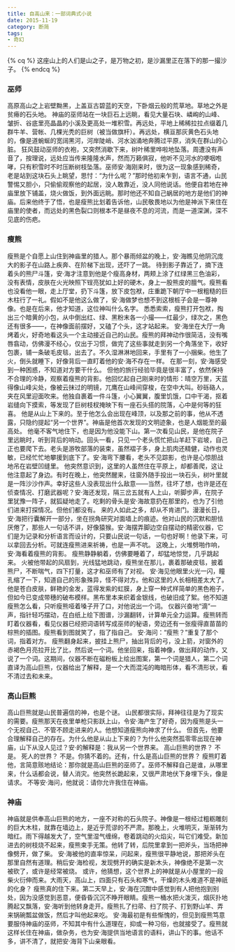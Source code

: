 ```yaml
---
title: 自高山来：一部词典式小说
date: 2015-11-19
category: 断简
tags:
- 奇幻
---
```

{% cq %}
这座山上的人们是山之子，是万物之初，是沙漏里正在落下的那一撮沙子。
{% endcq %}
### 巫师
高原高山之上岩壁黝黑，上盖亘古碧蓝的天空，下卧烟云般的荒草地。草地之外是贫瘠的石头地。
神庙的巫师站在一块巨石上远眺，看见大量石块、嶙峋的山峰、皱折、谷底里亮晶晶的小溪及更高处一堆积雪。再远处，平地上稀稀拉拉点缀着几群牛羊、营帐、几棵光秃的巨树（被当做旗杆）。再远处，横亘那灰黄色石头地的，像是道蜿蜒的宽阔黑河，河岸陡峭、河水汹涌地奔腾过平原，消失在群山的心脏。
狂风鼓动巫师的衣袍，又突然消歇下来，树叶稀里哗啦地坠落。周遭没有声音了，按理说，远处应当传来隆隆水声，然而万籁俱寂，他听不见河水的哽咽咆哮，只有积雪时不时压断树枝坠落。巫师安·海刚来时，很为这一现象感到稀奇，老是站到这块石头上眺望，思忖：“为什么呢？”那时他初来乍到，语言不通，山民警惕又胆小，只偷偷观察他的起居，没人敢靠近，没人同他说话。他便自若地在神庙里放下铺盖，烧火做饭，到外面远眺。那时他还不知自己蜗居的地方是他们的神庙。后来他终于了悟，也是瘦熊比划着告诉他，山民敬畏地以为他是神派下来住在庙里的使者，而远处的黑色裂口则根本不是昼夜不息的河流，而是一道深渊，深不见底的伤疤。
<!--more-->
### 瘦熊
瘦熊是个自愿上山住到神庙里的猎人。那个暴雨倾盆的晚上，安·海瞧见他阴沉庞大的影子在山路上疾奔、在阶梯下出现，还吓了一跳。
待到影子靠近了，摘下连着头的熊尸斗篷，安·海才注意到他是个瘦高身材，两颊上涂了红绿黑三色油彩，没有表情，皮肤在火光映照下锃亮犹如上好的硬木，身上一股熊皮的膻气。瘦熊看也没看他一眼，走上厅堂，扔下斗篷，放下皮包袱，庄重跪下朝厅中一根粗糙的巨木柱行了一礼。假如不是他这么做了，安·海做梦也想不到这根桩子会是一尊神像。也是在后来，他才知道，这位神叫什么名字。
悉悉索索，瘦熊打开包袱，掏出三个暗黄的小包，从中倒出红、绿、黑粉末各一小撮——红最少，绿次之，黑色还有很多——，在神像面前摆好，又磕了个头，这才站起来。 安·海坐在大厅一角烤着火，好奇地看这头一个主动接近自己的山民。瘦熊的拜神动作很简洁，没有嘴唇翕动，仿佛漫不经心，仅出于习惯，做完了这些事就走到另一个角落坐下，收好包裹，铺一条破毛皮毯，出去了。不久湿淋淋地回来，手里有了一小捆柴。他生了火，倒头就睡下，好像背后一直盯着他的安·海不存在一样。
在那一刻，安·海感受到一种困惑，不知道对方要干什么。
但他的旅行经验毕竟是很丰富了，依然保持不合理的冷静，观察着瘦熊的背影。他回忆起自己刚来时的情形：晴空万里，天蓝得像山峰尖处，像被云抹过的明镜，兀鹰在山峰间穿梭，在空中大叫。砂砾硌人，夹在风里迎面吹来。他独自裹着一件斗篷，小心翼翼，腹里饥饿，口中干渴，抠着岩缝向下摸索，等发现了巨树枝杈掩映下有一座石头搭的院落，心中是何等的狂喜。
他是从山上下来的。至于他怎么会出现在峰顶，以及那之前的事，他从不透露，只隐约提起“另一个世界”。神庙是他首次发现的文明迹象，也是人烟能至的最高处。
他毫不客气地住下，也是因为他没能下山。第一次看见山民，是他在院子里远眺时，听到背后的响动。回头一看，只见一个老头慌忙把山羊赶下岩坡，自己正也要爬下去。老头是游牧部落的装束，虽然褶子多，身上肌肉还精健，动作也灵敏，已经忙忙地攀援到底下了。安·海弯下腰看，老头不见踪影，也许是心惊胆战地吊在岩壁凹缝里。
他突然意识到，这里的人虽然住在平原上，却都善爬，这让他注意起了身边。有时在晚上，他突然醒来，往窗外随手投出一块石头，树叶里就是一阵沙沙作声。幸好这些人没表现出什么敌意——当然，往坏了想，也许是还在侦查情况、打磨武器呢？安·海还发现，隔三岔五就有人上山，听脚步声，在院子里犹豫一阵子，就狐疑地走了。吃剩的骨头是安·海故意扔在那里的，也为了引他们进来打探情况。但他们都没有。
来的人如此之多，却从不肯进门。漫漫长日，安·海把行囊解开一部分，坐在拐角研究对面墙上的痕迹。他对山民的沉默和胆怯厌倦了，那些人一句话不讲，好像猿猴。安·海摆弄脚边空自摆动的精密仪器，它们是为记录和分析语言而设计的，只要山民说一句话，一句也好啊！他录下来，可以拿回去分析。可就连瘦熊进来祈祷，也是一声不吭。
这晚上，火堆劈啪作响，安·海看着瘦熊的背影。
瘦熊静静躺着，仿佛要睡着了，却猛地惊觉，几乎跳起来。
火被他带起的风扇到，光线猛地跳动，瘦熊坐在那儿，裹着那破皮毯，披着熊尸，不断喘气，四下打量，这才和巫师有了对视。
安·海见他眼里火光一闪，瞳孔缩了一下，知道自己的形象殊异，怪不得对方。他和这里的人长相相差太大了。他是苍白皮肤，鲜艳的金发，蓝得发紫的虹膜，身上穿一种式样简单的黑色袍子，但如今已变成带穗的破布模样。黑布里本来织着金银线，也破旧成了絮。他不知道瘦熊怎么看，只听瘦熊哑着嗓子开了口，对他说出一个词。
仪器兴奋地“滴”一声，指针轻巧摆动，在白纸上绘下图谱，沙漏翻转，计算单元全力运算。瘦熊转而盯着仪器看，看见仪器已经把词语转写成巫师的秘语，旁边还有一张瘦得直苗苗的棕熊的插图。瘦熊看到图就笑了，指了指自己。
安·海问：“瘦熊？”重复了那个词，指着对方。
瘦熊翻身起来，披挂上熊尸，抽出背后的弓，没上箭，对窗外的赤褐色月亮拉开比了比，然后说一个词。他坐回来，指着神像，做出拜的动作，又说了一个词。这期间，仪器不断在磁粉板上绘出图案，第一个词是猎人，第二个词直译为高山巨熊，仪器给出了解释，是一个大而混沌的晦暗形体，看不清形状，看不清过去和未来。
### 高山巨熊
高山巨熊就是山民普遍信的神，也是个谜。
山民都很实际，拜神往往是为了现实的需要。瘦熊那天在夜里单枪只影跃上山，令安·海产生了好奇，因为瘦熊是头一个无视自己、不管不顾走进来的人。他想知道瘦熊向神求了什么。
但首先，他要合理解释自己的存在。为什么他是从山上下来的？为什么他突然孤零零出现在神庙，山下从没人见过？安·的解释是：我从另一个世界来。
高山巨熊的世界？
不是。
死人的世界？
不是。你猜不着的。还有，什么是高山巨熊的世界？
瘦熊盯着他，言简意赅地结论：那你就是高山巨熊的巫师了。巫师不解释自己是谁，从哪里来，什么话都会说，替人消灾。他突然长跪起来，又很严肃地伏下身埋下头，像是请求。
不等安·海问，他就说：请你允许我住在神庙。
### 神庙
神庙就是供奉高山巨熊的地方，一座不对称的石头院子。神像是一根经过粗粝雕刻的巨大木柱，就靠在墙边上，是近乎荒谬的不严肃。那晚上，火堆明灭，渐渐转为暗红。雨下得越发大了，空气里湿气缠绵，卷着跳动的火焰尖，叫它们难受。新加进去的树枝烧不起来，瘦熊束手无策。他转了转，后院里拿到一把斧头，当场把神像劈开，做了柴。
安·海被他的直率惊呆，问起来，瘦熊很平静地说，那把斧头在那里自然有道理。稍后安·海检视，发现劈开的确实是新木头，神像绝不是第一次被砍了，或许是经常被烧。
或许，他猜想，这个世界上的神就是从小屋里的一段柴火衍伸而来。大雨天，高山上，四面只有石头和寒气，干燥的木头难道不是神祇的化身？
瘦熊真的住下来。第二天早上，安·海在沉酣中感觉到有人把他抱到别处，因为没感觉到恶意，便昏昏沉沉不睁开眼睛。瘦熊一桶水把火泼灭，烟灰扑地腾起又飘落，安·海听到他转身走开。瘦熊扎了扫帚、扫了院子、打到野山羊、弄来锅碗瓢盆做饭，然后才叫他起来吃。
安·海最初是有些惭愧的，但见到瘦熊笃意要服侍神庙的巫师，不知其中有什么道理在，抑或一种习俗，也就接受了。瘦熊就这样长住在神庙，做杂务，也为安·海提供当地语言的语料，讲山下的事。他话不多，讲不清了，就把安·海背下山亲眼看。




